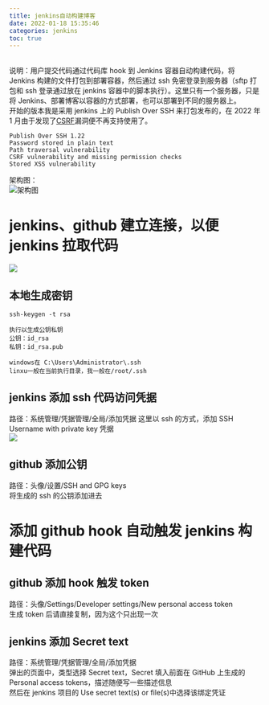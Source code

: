 ```yaml
---
title: jenkins自动构建博客
date: 2022-01-18 15:35:46
categories: jenkins
toc: true
---
```


&emsp;&emsp;  
说明：用户提交代码通过代码库 hook 到 Jenkins 容器自动构建代码，将 Jenkins 构建的文件打包到部署容器，然后通过 ssh 免密登录到服务器（sftp 打包和 ssh 登录通过放在 jenkins 容器中的脚本执行）。这里只有一个服务器，只是将 Jenkins、部署博客以容器的方式部署，也可以部署到不同的服务器上。  
开始的版本我是采用 jenkins 上的 Publish Over SSH 来打包发布的，在 2022 年 1 月由于发现了[CSRF](https://www.jenkins.io/security/advisory/2022-01-12/#SECURITY-2290)漏洞便不再支持使用了。

```
Publish Over SSH 1.22
Password stored in plain text
Path traversal vulnerability
CSRF vulnerability and missing permission checks
Stored XSS vulnerability
```

<!--more-->

架构图：  
![架构图](/images/blog/blogdepprocess.png)

# jenkins、github 建立连接，以便 jenkins 拉取代码

![](/images/blog/jenkinsgenerssh.png)

## 本地生成密钥

```
ssh-keygen -t rsa

执行以生成公钥私钥
公钥：id_rsa
私钥：id_rsa.pub

windows在 C:\Users\Administrator\.ssh
linxu一般在当前执行目录，我一般在/root/.ssh
```

## jenkins 添加 ssh 代码访问凭据

路径：系统管理/凭据管理/全局/添加凭据
这里以 ssh 的方式，添加 SSH Username with private key 凭据  
![](/images/blog/jenkinsaddsshprivatekey.png)

## github 添加公钥

路径：头像/设置/SSH and GPG keys  
将生成的 ssh 的公钥添加进去

# 添加 github hook 自动触发 jenkins 构建代码

## github 添加 hook 触发 token

路径：头像/Settings/Developer settings/New personal access token  
生成 token 后请直接复制，因为这个只出现一次

## jenkins 添加 Secret text

路径：系统管理/凭据管理/全局/添加凭据  
弹出的页面中，类型选择 Secret text，Secret 填入前面在 GitHub 上生成的 Personal access tokens，描述随便写一些描述信息  
然后在 jenkins 项目的 Use secret text(s) or file(s)中选择该绑定凭证
